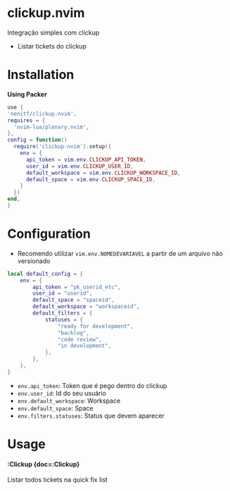 <!-- panvimdoc-ignore-start -->

# clickup.nvim

Integração simples com clickup

- Listar tickets do clickup

<!-- panvimdoc-ignore-end -->

# Installation

**Using Packer**

```lua
use {
'nenitf/clickup.nvim',
requires = {
  'nvim-lua/plenary.nvim',
},
config = function()
  require('clickup-nvim').setup({
    env = {
      api_token = vim.env.CLICKUP_API_TOKEN,
      user_id = vim.env.CLICKUP_USER_ID,
      default_workspace = vim.env.CLICKUP_WORKSPACE_ID,
      default_space = vim.env.CLICKUP_SPACE_ID,
    }
  })
end,
}
```

# Configuration

- Recomendo utilizar `vim.env.NOMEDEVARIAVEL` a partir de um arquivo não versionado

```lua
local default_config = {
    env = {
        api_token = "pk_userid_etc",
        user_id = "userid",
        default_space = "spaceid",
        default_workspace = "workspaceid",
        default_filters = {
            statuses = {
                "ready for development",
                "backlog",
                "code review",
                "in development",
            },
        },
    },
}
```

- `env.api_token`: Token que é pego dentro do clickup
- `env.user_id`: Id do seu usuário
- `env.default_workspace`: Workspace
- `env.default_space`: Space
- `env.filters.statuses`: Status que devem aparecer

# Usage

#### :Clickup {doc=:Clickup}

Listar todos tickets na quick fix list
